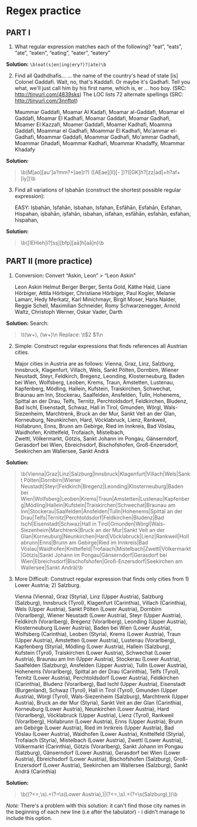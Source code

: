# Regex practice

## PART I

1. What regular expression matches each of the following?
	“eat”, “eats”, “ate”, “eaten”, “eating”, “eater”,
	“eatery”

**Solution:**
`\b(eat(s|en|ing|ery?)?|ate)\b`

2. Find all Qadhdhafis...
	... the name of the country's head of state [is]
	Colonel Gaddafi. Wait, no, that's Kaddafi. Or maybe it's
	Qadhafi. Tell you what, we'll just call him by his first
	name, which is, er ... hoo boy.
		(SRC: http://tinyurl.com/4839sks)
	The LOC lists 72 alternate spellings
		(SRC: http://tinyurl.com/3nnftpt)

	Maummar Gaddafi, Moamar AI Kadafi, Moamar al-Gaddafi,
	Moamar el Gaddafi, Moamar El Kadhafi, Moamar Gaddafi,
	Moamar Gadhafi, Moamer El Kazzafi, Moamer Gaddafi,
	Moamer Kadhafi, Moamma Gaddafi, Moammar el Gadhafi,
	Moammar El Kadhafi, Mo'ammar el-Gadhafi, Moammar Gaddafi,
	Moammar Gadhafi, Mo'ammar Gadhafi, Moammar Ghadafi,
	Moammar Kadhafi, Moammar Khadaffy, Moammar Khadafy

**Solution:**
> \b(M[ao][au']a?mm?+[ae]r?) ([AEae][Il][- ])?([GK]h?[zz|ad]+h?af+[iy])\b

3. Find all variations of Iṣbahān
	(construct the shortest possible regular expression):
	
	EASY:
	Iṣbahān, Iṣfahān, Isbahan,
	Isfahan, Esfāhān‎, Esfahān,
	Esfahan, Hispahan,
	iṣbahān, iṣfahān, isbahan,
	isfahan, esfāhān‎, esfahān,
	esfahan, hispahan,

**Solution:**
> \b([IEHieh]i?[sṣ][bfp][aā]h[aā]n)\b

## PART II (more practice)

1. Conversion: Convert “Askin, Leon” > “Leon Askin”

	Leon Askin
	Helmut Berger
	Berger, Senta
	Gold, Käthe
	Haid, Liane
	Hörbiger, Attila
	Hörbiger, Christiane
	Hörbiger, Paul
	Kogler, Melanie
	Lamarr, Hedy
	Merkatz, Karl
	Minichmayr, Birgit
	Moser, Hans
	Nalder, Reggie
	Schell, Maximilian
	Schneider, Romy
	Schwarzenegger, Arnold
	Waltz, Christoph
	Werner, Oskar
	Vader, Darth

**Solution:**
Search:
 > \t(\w+), (\w+)\n
Replace:
> \t$2 $1\n

2. Simple: Construct regular expressions that finds references all Austrian cities.	

	Major cities in Austria are as follows: Vienna, Graz, Linz,
	Salzburg, Innsbruck, Klagenfurt, Villach, Wels, Sankt Pölten,
	Dornbirn, Wiener Neustadt, Steyr, Feldkirch, Bregenz, Leonding,
	Klosterneuburg, Baden bei Wien, Wolfsberg, Leoben, Krems, Traun,
	Amstetten, Lustenau, Kapfenberg, Mödling, Hallein, Kufstein,
	Traiskirchen, Schwechat, Braunau am Inn, Stockerau, Saalfelden,
	Ansfelden, Tulln, Hohenems, Spittal an der Drau, Telfs, Ternitz,
	Perchtoldsdorf, Feldkirchen, Bludenz, Bad Ischl, Eisenstadt,
	Schwaz, Hall in Tirol, Gmunden, Wörgl, Wals-Siezenheim,
	Marchtrenk, Bruck an der Mur, Sankt Veit an der Glan,
	Korneuburg, Neunkirchen, Hard, Vöcklabruck, Lienz, Rankweil,
	Hollabrunn, Enns, Brunn am Gebirge, Ried im Innkreis,
	Bad Vöslau, Waidhofen, Knittelfeld, Trofaiach, Mistelbach,	
	Zwettl, Völkermarkt, Götzis, Sankt Johann im Pongau,
	Gänserndorf, Gerasdorf bei Wien, Ebreichsdorf, Bischofshofen,
	Groß-Enzersdorf, Seekirchen am Wallersee, Sankt Andrä

**Solution:**
> \b(Vienna|Graz|Linz|Salzburg|Innsbruck|Klagenfurt|Villach|Wels|Sankt Pölten|Dornbirn|Wiener Neustadt|Steyr|Feldkirch|Bregenz|Leonding|Klosterneuburg|Baden bei Wien|Wolfsberg|Leoben|Krems|Traun|Amstetten|Lustenau|Kapfenberg|Mödling|Hallein|Kufstein|Traiskirchen|Schwechat|Braunau am Inn|Stockerau|Saalfelden|Ansfelden|Tulln|Hohenems|Spittal an der Drau|Telfs|Ternitz|Perchtoldsdorf|Feldkirchen|Bludenz|Bad Ischl|Eisenstadt|Schwaz|Hall in Tirol|Gmunden|Wörgl|Wals-Siezenheim|Marchtrenk|Bruck an der Mur|Sankt Veit an der Glan|Korneuburg|Neunkirchen|Hard|Vöcklabruck|Lienz|Rankweil|Hollabrunn|Enns|Brunn am Gebirge|Ried im Innkreis|Bad Vöslau|Waidhofen|Knittelfeld|Trofaiach|Mistelbach|Zwettl|Völkermarkt|Götzis|Sankt Johann im Pongau|Gänserndorf|Gerasdorf bei Wien|Ebreichsdorf|Bischofshofen|Groß-Enzersdorf|Seekirchen am Wallersee|Sankt Andrä)\b

3. More Difficult: Construct regular expression that finds only cities from 1) Lower Austria; 2) Salzburg.

	Vienna (Vienna), Graz (Styria), Linz (Upper Austria),
	Salzburg (Salzburg), Innsbruck (Tyrol), Klagenfurt (Carinthia),
	Villach (Carinthia), Wels (Upper Austria),
	Sankt Pölten (Lower Austria), Dornbirn (Vorarlberg),
	Wiener Neustadt (Lower Austria), Steyr (Upper Austria),
	Feldkirch (Vorarlberg), Bregenz (Vorarlberg),
	Leonding (Upper Austria), Klosterneuburg (Lower Austria),
	Baden bei Wien (Lower Austria), Wolfsberg (Carinthia),
	Leoben (Styria), Krems (Lower Austria), Traun (Upper Austria),
	Amstetten (Lower Austria), Lustenau (Vorarlberg),
	Kapfenberg (Styria), Mödling (Lower Austria),
	Hallein (Salzburg), Kufstein (Tyrol),
	Traiskirchen (Lower Austria), Schwechat (Lower Austria),
	Braunau am Inn (Upper Austria), Stockerau (Lower Austria),
	Saalfelden (Salzburg), Ansfelden (Upper Austria),
	Tulln (Lower Austria), Hohenems (Vorarlberg),
	Spittal an der Drau (Carinthia), Telfs (Tyrol),
	Ternitz (Lower Austria), Perchtoldsdorf (Lower Austria),
	Feldkirchen (Carinthia), Bludenz (Vorarlberg),
	Bad Ischl (Upper Austria), Eisenstadt (Burgenland),
	Schwaz (Tyrol), Hall in Tirol (Tyrol), Gmunden (Upper Austria),
	Wörgl (Tyrol), Wals-Siezenheim (Salzburg),
	Marchtrenk (Upper Austria), Bruck an der Mur (Styria),
	Sankt Veit an der Glan (Carinthia), Korneuburg (Lower Austria),
	Neunkirchen (Lower Austria), Hard (Vorarlberg),
	Vöcklabruck (Upper Austria), Lienz (Tyrol),
	Rankweil (Vorarlberg), Hollabrunn (Lower Austria),
	Enns (Upper Austria), Brunn am Gebirge (Lower Austria),
	Ried im Innkreis (Upper Austria), Bad Vöslau (Lower Austria),
	Waidhofen (Lower Austria), Knittelfeld (Styria),
	Trofaiach (Styria), Mistelbach (Lower Austria),
	Zwettl (Lower Austria), Völkermarkt (Carinthia),
	Götzis (Vorarlberg), Sankt Johann im Pongau (Salzburg),
	Gänserndorf (Lower Austria), Gerasdorf bei Wien (Lower Austria),
	Ebreichsdorf (Lower Austria), Bischofshofen (Salzburg),
	Groß-Enzersdorf (Lower Austria),
	Seekirchen am Wallersee (Salzburg), Sankt Andrä (Carinthia)

**Solution:**
> \b((?<=\,\s).+(?=\s\(Lower Austria\),)|(?<=\,\s).+(?=\s\(Salzburg\),))\b

*Note:*
There's a problem with this solution: it can't find those city names in the beginning of each new line (i.e after the tabulator) - i didn't manage to include this option.
